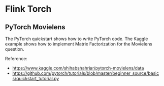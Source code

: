 # Flink Torch

## PyTorch Movielens

The PyTorch quickstart shows how to write PyTorch code. The Kaggle example shows how to implement Matrix Factorization for the Movielens question.

Reference:
- https://www.kaggle.com/shihabshahriar/pytorch-movielens/data
- https://github.com/pytorch/tutorials/blob/master/beginner_source/basics/quickstart_tutorial.py
